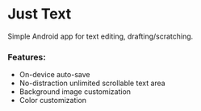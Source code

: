 # Just Text
Simple Android app for text editing, drafting/scratching.
### Features:
- On-device auto-save
- No-distraction unlimited scrollable text area
- Background image customization
- Color customization
